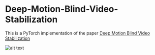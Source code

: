 # Deep-Motion-Blind-Video-Stabilization

This is a PyTorch implementation of the paper [Deep Motion Blind Video Stabilization](https://arxiv.org/abs/2011.09697)

![alt text](https://github.com/btxviny/Deep-Motion-Blind-Video-Stabilization/blob/main/result.gif)



